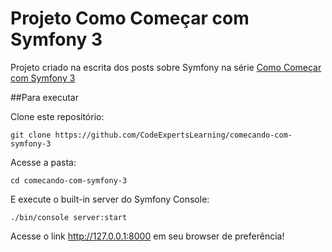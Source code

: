 Projeto Como Começar com Symfony 3
==============
Projeto criado na escrita dos posts sobre Symfony na série [Como Começar com Symfony 3](https://blog.codeexpertslearning.com.br/symfony/home)

##Para executar

Clone este repositório:

```
git clone https://github.com/CodeExpertsLearning/comecando-com-symfony-3
``` 

Acesse a pasta:

```
cd comecando-com-symfony-3
```

E execute o built-in server do Symfony Console:

```
./bin/console server:start

```

Acesse o link http://127.0.0.1:8000 em seu browser de preferência!
